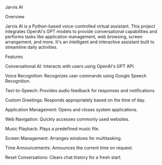 Jarvis AI

Overview

Jarvis AI is a Python-based voice-controlled virtual assistant. This project integrates OpenAI's GPT models to provide conversational capabilities and performs tasks like application management, web browsing, screen arrangement, and more. It's an intelligent and interactive assistant built to streamline daily activities.

Features

Conversational AI: Interacts with users using OpenAI's GPT API.

Voice Recognition: Recognizes user commands using Google Speech Recognition.

Text-to-Speech: Provides audio feedback for responses and notifications.

Custom Greetings: Responds appropriately based on the time of day.

Application Management: Opens and closes system applications.

Web Navigation: Quickly accesses commonly used websites.

Music Playback: Plays a predefined music file.

Screen Management: Arranges windows for multitasking.

Time Announcements: Announces the current time on request.

Reset Conversations: Clears chat history for a fresh start.

